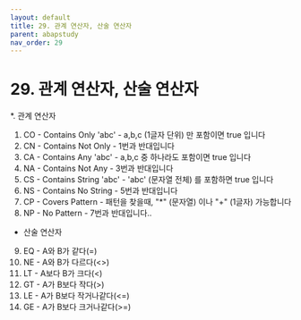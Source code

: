 ```yaml
---
layout: default
title: 29. 관계 연산자, 산술 연산자
parent: abapstudy
nav_order: 29
---
```


# 29. 관계 연산자, 산술 연산자

*. 관계 연산자
1. CO - Contains Only 'abc' - a,b,c (1글자 단위) 만 포함이면 true 입니다
2. CN - Contains Not Only - 1번과 반대입니다
3. CA - Contains Any 'abc' - a,b,c 중 하나라도 포함이면 true 입니다
4. NA - Contains Not Any - 3번과 반대입니다
5. CS - Contains String 'abc' - 'abc' (문자열 전체) 를 포함하면 true 입니다
6. NS - Contains No String - 5번과 반대입니다
7. CP - Covers Pattern - 패턴을 찾을때, "*" (문자열) 이나 "+" (1글자) 가능합니다
8. NP - No Pattern - 7번과 반대입니다..

* 산술 연산자
9.  EQ - A와 B가 같다(=)
10. NE - A와 B가 다르다(<>)
11. LT - A보다 B가 크다(<)
12. GT - A가 B보다 작다(>)
13. LE - A가 B보다 작거나같다(<=)
14. GE - A가 B보다 크거나같다(>=)
